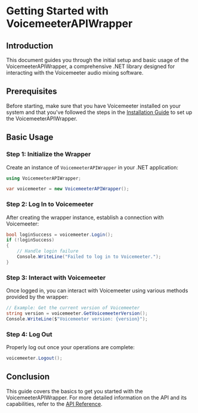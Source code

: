 ﻿
# Getting Started with VoicemeeterAPIWrapper

## Introduction

This document guides you through the initial setup and basic usage of the VoicemeeterAPIWrapper, a comprehensive .NET library designed for interacting with the Voicemeeter audio mixing software.

## Prerequisites

Before starting, make sure that you have Voicemeeter installed on your system and that you've followed the steps in the [Installation Guide](Installation.md) to set up the VoicemeeterAPIWrapper.

## Basic Usage

### Step 1: Initialize the Wrapper

Create an instance of `VoicemeeterAPIWrapper` in your .NET application:

```csharp
using VoicemeeterAPIWrapper;

var voicemeeter = new VoicemeeterAPIWrapper();
```

### Step 2: Log In to Voicemeeter

After creating the wrapper instance, establish a connection with Voicemeeter:

```csharp
bool loginSuccess = voicemeeter.Login();
if (!loginSuccess)
{
    // Handle login failure
    Console.WriteLine("Failed to log in to Voicemeeter.");
}
```

### Step 3: Interact with Voicemeeter

Once logged in, you can interact with Voicemeeter using various methods provided by the wrapper:

```csharp
// Example: Get the current version of Voicemeeter
string version = voicemeeter.GetVoicemeeterVersion();
Console.WriteLine($"Voicemeeter version: {version}");
```

### Step 4: Log Out

Properly log out once your operations are complete:

```csharp
voicemeeter.Logout();
```

## Conclusion

This guide covers the basics to get you started with the VoicemeeterAPIWrapper. For more detailed information on the API and its capabilities, refer to the [API Reference](API_Reference.md).
